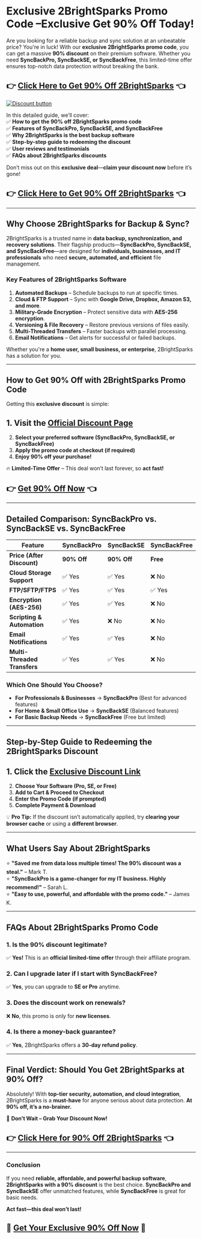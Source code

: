
# Exclusive 2BrightSparks Promo Code –Exclusive Get 90% Off Today!
 

Are you looking for a reliable backup and sync solution at an unbeatable price? You're in luck! With our **exclusive 2BrightSparks promo code**, you can get a massive **90% discount** on their premium software. Whether you need **SyncBackPro, SyncBackSE, or SyncBackFree**, this limited-time offer ensures top-notch data protection without breaking the bank.  

## 👉 **[Click Here to Get 90% Off 2BrightSparks](https://affiliate2brightsparks.evyy.net/kOkv7v)** 👈  

[![Discount button](https://github.com/user-attachments/assets/85b9d896-3604-40ac-931d-d3cb11fe4d9a)](https://affiliate2brightsparks.evyy.net/kOkv7v)

In this detailed guide, we’ll cover:  
✅ **How to get the 90% off 2BrightSparks promo code**  
✅ **Features of SyncBackPro, SyncBackSE, and SyncBackFree**  
✅ **Why 2BrightSparks is the best backup software**  
✅ **Step-by-step guide to redeeming the discount**  
✅ **User reviews and testimonials**  
✅ **FAQs about 2BrightSparks discounts**  

Don’t miss out on this **exclusive deal**—**claim your discount now** before it’s gone!  

## 👉 **[Click Here to Get 90% Off 2BrightSparks](https://affiliate2brightsparks.evyy.net/kOkv7v)** 👈  

---

## **Why Choose 2BrightSparks for Backup & Sync?**  

2BrightSparks is a trusted name in **data backup, synchronization, and recovery solutions**. Their flagship products—**SyncBackPro, SyncBackSE, and SyncBackFree**—are designed for **individuals, businesses, and IT professionals** who need **secure, automated, and efficient** file management.  

### **Key Features of 2BrightSparks Software**  

1. **Automated Backups** – Schedule backups to run at specific times.  
2. **Cloud & FTP Support** – Sync with **Google Drive, Dropbox, Amazon S3, and more**.  
3. **Military-Grade Encryption** – Protect sensitive data with **AES-256 encryption**.  
4. **Versioning & File Recovery** – Restore previous versions of files easily.  
5. **Multi-Threaded Transfers** – Faster backups with parallel processing.  
6. **Email Notifications** – Get alerts for successful or failed backups.  

Whether you're a **home user, small business, or enterprise**, 2BrightSparks has a solution for you.  

---

## **How to Get 90% Off with 2BrightSparks Promo Code**  

Getting this **exclusive discount** is simple:  

## 1. **Visit the [Official Discount Page](https://affiliate2brightsparks.evyy.net/kOkv7v)**  
2. **Select your preferred software (SyncBackPro, SyncBackSE, or SyncBackFree)**  
3. **Apply the promo code at checkout (if required)**  
4. **Enjoy 90% off your purchase!**  

🔥 **Limited-Time Offer** – This deal won’t last forever, so **act fast!**  

## 👉 **[Get 90% Off Now](https://affiliate2brightsparks.evyy.net/kOkv7v)** 👈  

---

## **Detailed Comparison: SyncBackPro vs. SyncBackSE vs. SyncBackFree**  

| Feature | SyncBackPro | SyncBackSE | SyncBackFree |  
|---------|------------|------------|-------------|  
| **Price (After Discount)** | **90% Off** | **90% Off** | **Free** |  
| **Cloud Storage Support** | ✅ Yes | ✅ Yes | ❌ No |  
| **FTP/SFTP/FTPS** | ✅ Yes | ✅ Yes | ✅ Yes |  
| **Encryption (AES-256)** | ✅ Yes | ✅ Yes | ❌ No |  
| **Scripting & Automation** | ✅ Yes | ❌ No | ❌ No |  
| **Email Notifications** | ✅ Yes | ✅ Yes | ❌ No |  
| **Multi-Threaded Transfers** | ✅ Yes | ✅ Yes | ❌ No |  

### **Which One Should You Choose?**  
- **For Professionals & Businesses** → **SyncBackPro** (Best for advanced features)  
- **For Home & Small Office Use** → **SyncBackSE** (Balanced features)  
- **For Basic Backup Needs** → **SyncBackFree** (Free but limited)  

---

## **Step-by-Step Guide to Redeeming the 2BrightSparks Discount**  

## 1. **Click the [Exclusive Discount Link](https://affiliate2brightsparks.evyy.net/kOkv7v)**  
2. **Choose Your Software (Pro, SE, or Free)**  
3. **Add to Cart & Proceed to Checkout**  
4. **Enter the Promo Code (if prompted)**  
5. **Complete Payment & Download**  

💡 **Pro Tip:** If the discount isn’t automatically applied, try **clearing your browser cache** or using a **different browser**.  

---

## **What Users Say About 2BrightSparks**  

⭐ **"Saved me from data loss multiple times! The 90% discount was a steal."** – Mark T.  
⭐ **"SyncBackPro is a game-changer for my IT business. Highly recommend!"** – Sarah L.  
⭐ **"Easy to use, powerful, and affordable with the promo code."** – James K.  

---

## **FAQs About 2BrightSparks Promo Code**  

### **1. Is the 90% discount legitimate?**  
✅ **Yes!** This is an **official limited-time offer** through their affiliate program.  

### **2. Can I upgrade later if I start with SyncBackFree?**  
✅ **Yes**, you can upgrade to **SE or Pro** anytime.  

### **3. Does the discount work on renewals?**  
❌ **No**, this promo is only for **new licenses**.  

### **4. Is there a money-back guarantee?**  
✅ **Yes**, 2BrightSparks offers a **30-day refund policy**.  

---

## **Final Verdict: Should You Get 2BrightSparks at 90% Off?**  

Absolutely! With **top-tier security, automation, and cloud integration**, 2BrightSparks is a **must-have** for anyone serious about data protection. **At 90% off, it’s a no-brainer.**  

🚀 **Don’t Wait – Grab Your Discount Now!**  

## 👉 **[Click Here for 90% Off 2BrightSparks](https://affiliate2brightsparks.evyy.net/kOkv7v)** 👈  

---

### **Conclusion**  

If you need **reliable, affordable, and powerful backup software**, **2BrightSparks with a 90% discount** is the best choice. **SyncBackPro and SyncBackSE** offer unmatched features, while **SyncBackFree** is great for basic needs.  

**Act fast—this deal won’t last!**  

## 🔗 **[Get Your Exclusive 90% Off Now](https://affiliate2brightsparks.evyy.net/kOkv7v)** 🔗  

